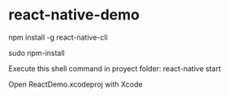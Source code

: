 # react-native-demo

npm install -g react-native-cli

sudo npm-install

Execute this shell command in proyect folder: react-native start

Open ReactDemo.xcodeproj with Xcode
